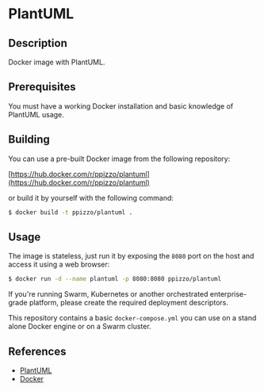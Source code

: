 # PlantUML
## Description
Docker image with PlantUML.

## Prerequisites
You must have a working Docker installation and basic knowledge of PlantUML usage.

## Building
You can use a pre-built Docker image from the following repository:

[https://hub.docker.com/r/ppizzo/plantuml](https://hub.docker.com/r/ppizzo/plantuml)

or build it by yourself with the following command:

```bash
$ docker build -t ppizzo/plantuml .
```

## Usage
The image is stateless, just run it by exposing the `8080` port on the host and access it using a web browser:
```bash
$ docker run -d --name plantuml -p 8080:8080 ppizzo/plantuml
```
If you're running Swarm, Kubernetes or another orchestrated enterprise-grade platform, please create the required deployment descriptors.

This repository contains a basic `docker-compose.yml` you can use on a stand alone Docker engine or on a Swarm cluster.

## References
* [PlantUML](http://plantuml.com/)
* [Docker](https://www.docker.com/)
